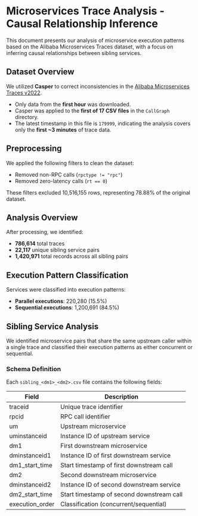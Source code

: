 # Microservices Trace Analysis - Causal Relationship Inference

This document presents our analysis of microservice execution patterns based on the Alibaba Microservices Traces dataset, with a focus on inferring causal relationships between sibling services.

## Dataset Overview

We utilized **Casper** to correct inconsistencies in the [Alibaba Microservices Traces v2022](https://github.com/alibaba/clusterdata/tree/master/cluster-trace-microservices-v2022).
- Only data from the **first hour** was downloaded.
- Casper was applied to the **first of 17 CSV files** in the `CallGraph` directory.
- The latest timestamp in this file is `179999`, indicating the analysis covers only the **first ~3 minutes** of trace data.

## Preprocessing

We applied the following filters to clean the dataset:
- Removed non-RPC calls (`rpctype != "rpc"`)
- Removed zero-latency calls (`rt == 0`)

These filters excluded 10,516,155 rows, representing 78.88% of the original dataset.

## Analysis Overview

After processing, we identified:
- **786,614** total traces
- **22,117** unique sibling service pairs
- **1,420,971** total records across all sibling pairs

## Execution Pattern Classification

Services were classified into execution patterns:
- **Parallel executions**: 220,280 (15.5%)
- **Sequential executions**: 1,200,691 (84.5%)

## Sibling Service Analysis
We identified microservice pairs that share the same upstream caller within a single trace and classified their execution patterns as either concurrent or sequential.

###  Schema Definition
Each `sibling_<dm1>_<dm2>.csv` file contains the following fields:

| Field | Description |
|-------|-------------|
| traceid | Unique trace identifier |
| rpcid | RPC call identifier |
| um | Upstream microservice |
| uminstanceid | Instance ID of upstream service |
| dm1 | First downstream microservice |
| dminstanceid1 | Instance ID of first downstream service |
| dm1_start_time | Start timestamp of first downstream call |
| dm2 | Second downstream microservice |
| dminstanceid2 | Instance ID of second downstream service |
| dm2_start_time | Start timestamp of second downstream call |
| execution_order | Classification (concurrent/sequential) |
